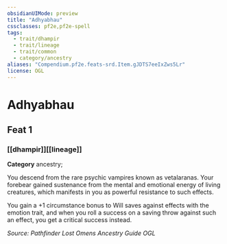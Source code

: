 ```yaml
---
obsidianUIMode: preview
title: "Adhyabhau"
cssclasses: pf2e,pf2e-spell
tags:
  - trait/dhampir
  - trait/lineage
  - trait/common
  - category/ancestry
aliases: "Compendium.pf2e.feats-srd.Item.gJDTS7eeIxZws5Lr"
license: OGL
---
```

# Adhyabhau
## Feat 1
### [[dhampir]][[lineage]]

**Category** ancestry; 




You descend from the rare psychic vampires known as vetalaranas. Your forebear gained sustenance from the mental and emotional energy of living creatures, which manifests in you as powerful resistance to such effects.

You gain a +1 circumstance bonus to Will saves against effects with the emotion trait, and when you roll a success on a saving throw against such an effect, you get a critical success instead.

*Source: Pathfinder Lost Omens Ancestry Guide*
*OGL*